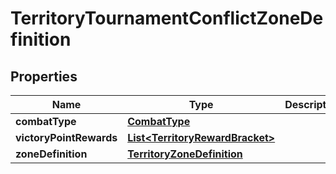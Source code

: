 

# TerritoryTournamentConflictZoneDefinition


## Properties

| Name | Type | Description | Notes |
|------------ | ------------- | ------------- | -------------|
|**combatType** | [**CombatType**](CombatType.md) |  |  [optional] |
|**victoryPointRewards** | [**List&lt;TerritoryRewardBracket&gt;**](TerritoryRewardBracket.md) |  |  [optional] |
|**zoneDefinition** | [**TerritoryZoneDefinition**](TerritoryZoneDefinition.md) |  |  [optional] |



